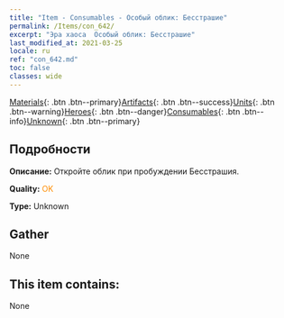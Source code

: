```yaml
---
title: "Item - Consumables - Особый облик: Бесстрашие"
permalink: /Items/con_642/
excerpt: "Эра хаоса  Особый облик: Бесстрашие"
last_modified_at: 2021-03-25
locale: ru
ref: "con_642.md"
toc: false
classes: wide
---
```

 [Materials](/ru/Items/){: .btn .btn--primary}[Artifacts](/ru/Items/Artifacts/){: .btn .btn--success}[Units](/ru/Items/Units/){: .btn .btn--warning}[Heroes](/ru/Items/Heroes/){: .btn .btn--danger}[Consumables](/ru/Items/Consumables/){: .btn .btn--info}[Unknown](/ru/Items/Unknown/){: .btn .btn--primary}

## Подробности
 **Описание:** Откройте облик при пробуждении Бесстрашия.

 **Quality:** <span style="color: #FF8C00">OK</span>

 **Type:** Unknown

## Gather

  None

## This item contains:

  None

